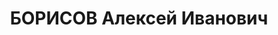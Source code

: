---
title: БОРИСОВ Алексей Иванович
description: "1903 г.р., м.р.: д.Аннино Волоколамского р-на МО, русский, образование:\
  \ среднее, член ВКП(б) с 1924\n нач.финчасти школы им.ВЦИК, интендант 3 ранга\n\
  \ Обвинение: 58-8, 11\n Приговор: ВК ВС СССР, 28.11.1937 — ВМН, конф, лиш.в/звания\n\
  \ Реабилитация: ВК ВС СССР, 07.07.1956"
---